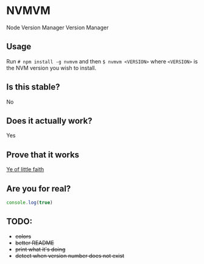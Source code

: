 # NVMVM
Node Version Manager Version Manager

## Usage
Run `# npm install -g nvmvm` and then `$ nvmvm <VERSION>` where `<VERSION>` is the NVM version you wish to install.

## Is this stable?
No

## Does it actually work?
Yes

## Prove that it works
[Ye of little faith](https://asciinema.org/a/bbszqtad86s6ir0dsy92pknrb)

## Are you for real?
```js
console.log(true)
```

## TODO:
- ~~colors~~
- ~~better README~~
- ~~print what it's doing~~
- ~~detect when version number does not exist~~
